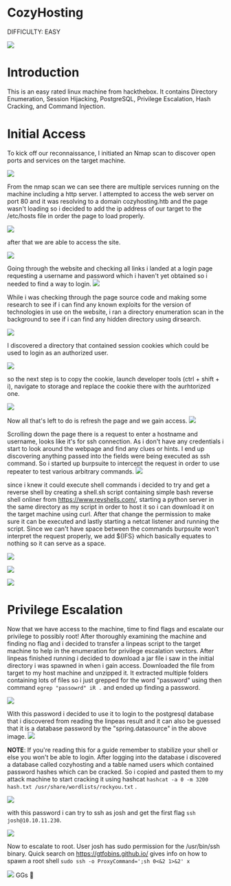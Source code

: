 # CozyHosting 

DIFFICULTY: EASY 

![](attachments/20231021011123.png)
# Introduction 

This is an easy rated linux machine from hackthebox. It contains Directory Enumeration, Session Hijacking, PostgreSQL, Privilege Escalation, Hash Cracking, and Command Injection. 
# Initial Access 

To kick off our reconnaissance, I initiated an Nmap scan to discover open ports and services on the target machine. 

![](attachments/20231021011234.png)

From the nmap scan we can see there are multiple services running on the machine including a http server. I attempted to access the web server on port 80 and it was resolving to a domain cozyhosting.htb and the page wasn't loading so i decided to add the ip address of our target to the /etc/hosts file in order the page to load properly. 

![](attachments/20231021011402.png) 

after that we are able to access the site. 

![](attachments/20231021011455.png) 

Going through the website and checking all links i landed at a login page requesting a username and password which i haven't yet obtained so i needed to find a way to login. 
![](attachments/20231021011548.png)

 While i was checking through the page source code and making some research to see if i can find any known exploits for the version of technologies in use on the website, i ran a directory enumeration scan in the background to see if i can find any hidden directory using dirsearch. 
 
![](attachments/20231021011626.png)

 I discovered a directory that contained session cookies which could be used to login as an authorized user. 
 
![](attachments/20231021011732.png) 

so the next step is to copy the cookie, launch developer tools (ctrl + shift + i), navigate to storage and replace the cookie there with the aurhtorized one. 

![](attachments/20231021011852.png)

 Now all that's left to do is refresh the page and we gain access. 
 ![](attachments/20231021011946.png)
 
 Scrolling down the page there is a request to enter a hostname and username, looks like it's for ssh connection. As i don't have any credentials i start to look around the webpage and find any clues or hints. I end up discovering anything passed into the fields were being executed as ssh command. So i started up burpsuite to intercept the request in order to use repeater to test various arbitrary commands. 
 ![](attachments/20231021012447.png)
 
 since i knew it could execute shell commands i decided to try and get a reverse shell by creating a shell.sh script containing simple bash reverse shell onliner from https://www.revshells.com/, starting a python server in the same directory as my script in order to host it so i can download it on the target machine using curl. After that change the permission to make sure it can be executed and lastly starting a netcat listener and running the script. Since we can't have space between the commands burpsuite won't interpret the request properly, we add ${IFS} which basically equates to nothing so it can serve as a space. 
 
![](attachments/20231021012629.png) 

![](attachments/20231021012731.png)

 ![](attachments/20231021012854.png)
# Privilege Escalation 

Now that we have access to the machine, time to find flags and escalate our privilege to possibly root! After thoroughly examining the machine and finding no flag and i decided to transfer a linpeas script to the target machine to help in the enumeration for privilege escalation vectors. After linpeas finished running i decided to download a jar file i saw in the initial directory i was spawned in when i gain access. Downloaded the file from target to my host machine and unzipped it. It extracted multiple folders containing lots of files so i just grepped for the word "password" using then command `egrep "passowrd" iR .` and ended up finding a password. 

 ![](attachments/20231021012947.png)
 
 With this password i decided to use it to login to the postgresql database that i discovered from reading the linpeas result and it can also be guessed that it is a database password by the "spring.datasource" in the above image. 
 ![](attachments/20231021013113.png)

 **NOTE**: If you're reading this for a guide remember to stabilize your shell or else you won't be able to login. After logging into the database i discovered a database called cozyhosting and a table named users which contained password hashes which can be cracked. So i copied and pasted them to my attack machine to start cracking it using hashcat `hashcat -a 0 -m 3200 hash.txt /usr/share/wordlists/rockyou.txt` . 
 
![](attachments/20231021013324.png) 

with this password i can try to ssh as josh and get the first flag `ssh josh@10.10.11.230`. 
 
![](attachments/20231021013846.png)

Now to escalate to root. User josh has sudo permission for the /usr/bin/ssh binary. Quick search on https://gtfobins.github.io/ gives info on how to spawn a root shell `sudo ssh -o ProxyCommand=';sh 0<&2 1>&2' x` 

![](attachments/20231021013957.png) 
GGs 🤝